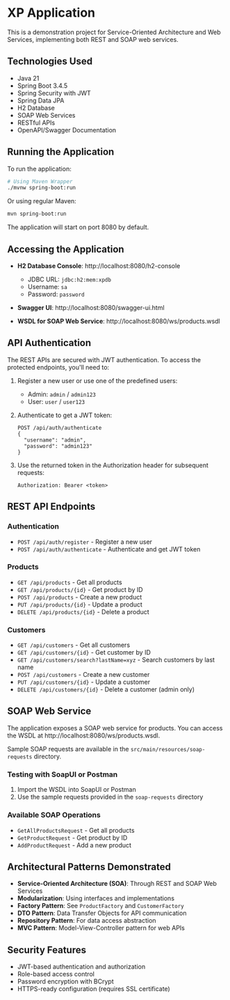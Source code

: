 # XP Application

This is a demonstration project for Service-Oriented Architecture and Web Services, implementing both REST and SOAP web services.

## Technologies Used

- Java 21
- Spring Boot 3.4.5
- Spring Security with JWT
- Spring Data JPA
- H2 Database
- SOAP Web Services
- RESTful APIs
- OpenAPI/Swagger Documentation

## Running the Application

To run the application:

```bash
# Using Maven Wrapper
./mvnw spring-boot:run
```

Or using regular Maven:

```bash
mvn spring-boot:run
```

The application will start on port 8080 by default.

## Accessing the Application

- **H2 Database Console**: http://localhost:8080/h2-console
  - JDBC URL: `jdbc:h2:mem:xpdb`
  - Username: `sa`
  - Password: `password`

- **Swagger UI**: http://localhost:8080/swagger-ui.html

- **WSDL for SOAP Web Service**: http://localhost:8080/ws/products.wsdl

## API Authentication

The REST APIs are secured with JWT authentication. To access the protected endpoints, you'll need to:

1. Register a new user or use one of the predefined users:
   - Admin: `admin` / `admin123`
   - User: `user` / `user123`

2. Authenticate to get a JWT token:
   ```
   POST /api/auth/authenticate
   {
     "username": "admin",
     "password": "admin123"
   }
   ```

3. Use the returned token in the Authorization header for subsequent requests:
   ```
   Authorization: Bearer <token>
   ```

## REST API Endpoints

### Authentication

- `POST /api/auth/register` - Register a new user
- `POST /api/auth/authenticate` - Authenticate and get JWT token

### Products

- `GET /api/products` - Get all products
- `GET /api/products/{id}` - Get product by ID
- `POST /api/products` - Create a new product
- `PUT /api/products/{id}` - Update a product
- `DELETE /api/products/{id}` - Delete a product

### Customers

- `GET /api/customers` - Get all customers
- `GET /api/customers/{id}` - Get customer by ID
- `GET /api/customers/search?lastName=xyz` - Search customers by last name
- `POST /api/customers` - Create a new customer
- `PUT /api/customers/{id}` - Update a customer
- `DELETE /api/customers/{id}` - Delete a customer (admin only)

## SOAP Web Service

The application exposes a SOAP web service for products. You can access the WSDL at http://localhost:8080/ws/products.wsdl.

Sample SOAP requests are available in the `src/main/resources/soap-requests` directory.

### Testing with SoapUI or Postman

1. Import the WSDL into SoapUI or Postman
2. Use the sample requests provided in the `soap-requests` directory

### Available SOAP Operations

- `GetAllProductsRequest` - Get all products
- `GetProductRequest` - Get product by ID
- `AddProductRequest` - Add a new product

## Architectural Patterns Demonstrated

- **Service-Oriented Architecture (SOA)**: Through REST and SOAP Web Services
- **Modularization**: Using interfaces and implementations
- **Factory Pattern**: See `ProductFactory` and `CustomerFactory`
- **DTO Pattern**: Data Transfer Objects for API communication
- **Repository Pattern**: For data access abstraction
- **MVC Pattern**: Model-View-Controller pattern for web APIs

## Security Features

- JWT-based authentication and authorization
- Role-based access control
- Password encryption with BCrypt
- HTTPS-ready configuration (requires SSL certificate)
